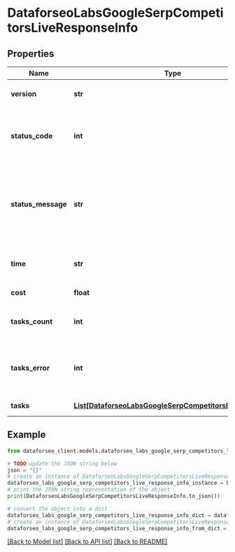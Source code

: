 # DataforseoLabsGoogleSerpCompetitorsLiveResponseInfo


## Properties

Name | Type | Description | Notes
------------ | ------------- | ------------- | -------------
**version** | **str** | the current version of the API | [optional] 
**status_code** | **int** | general status code you can find the full list of the response codes here | [optional] 
**status_message** | **str** | general informational message you can find the full list of general informational messages here | [optional] 
**time** | **str** | total execution time, seconds | [optional] 
**cost** | **float** | total tasks cost, USD | [optional] 
**tasks_count** | **int** | the number of tasks in the tasks array | [optional] 
**tasks_error** | **int** | the number of tasks in the tasks array returned with an error | [optional] 
**tasks** | [**List[DataforseoLabsGoogleSerpCompetitorsLiveTaskInfo]**](DataforseoLabsGoogleSerpCompetitorsLiveTaskInfo.md) | array of tasks | [optional] 

## Example

```python
from dataforseo_client.models.dataforseo_labs_google_serp_competitors_live_response_info import DataforseoLabsGoogleSerpCompetitorsLiveResponseInfo

# TODO update the JSON string below
json = "{}"
# create an instance of DataforseoLabsGoogleSerpCompetitorsLiveResponseInfo from a JSON string
dataforseo_labs_google_serp_competitors_live_response_info_instance = DataforseoLabsGoogleSerpCompetitorsLiveResponseInfo.from_json(json)
# print the JSON string representation of the object
print(DataforseoLabsGoogleSerpCompetitorsLiveResponseInfo.to_json())

# convert the object into a dict
dataforseo_labs_google_serp_competitors_live_response_info_dict = dataforseo_labs_google_serp_competitors_live_response_info_instance.to_dict()
# create an instance of DataforseoLabsGoogleSerpCompetitorsLiveResponseInfo from a dict
dataforseo_labs_google_serp_competitors_live_response_info_from_dict = DataforseoLabsGoogleSerpCompetitorsLiveResponseInfo.from_dict(dataforseo_labs_google_serp_competitors_live_response_info_dict)
```
[[Back to Model list]](../README.md#documentation-for-models) [[Back to API list]](../README.md#documentation-for-api-endpoints) [[Back to README]](../README.md)


